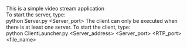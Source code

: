 This is a simple video stream application<br />
To start the server, type:<br />
python Server.py <Server_port>
The client can only be executed when there is at least one server. To start the client, type:<br />
python ClientLauncher.py <Server_address> <Server_port> <RTP_port> <file_name>
